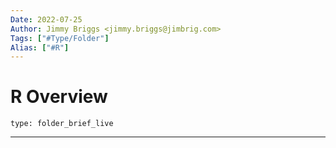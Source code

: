 ```yaml
---
Date: 2022-07-25
Author: Jimmy Briggs <jimmy.briggs@jimbrig.com>
Tags: ["#Type/Folder"]
Alias: ["#R"]
---
```


# R Overview

 
```ccard
type: folder_brief_live
```
 

***
